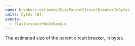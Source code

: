 ```yaml
---
name: breakers.estimatedSizeParentCircuitBreakerInBytes
units: bytes (B)
events:
  - ElasticsearchNodeSample
---
```


The estimated size of the parent circuit breaker, in bytes.